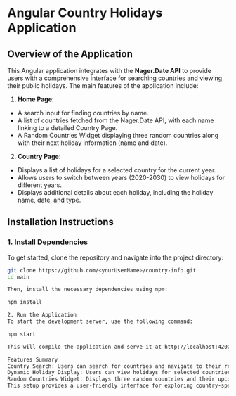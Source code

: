 # Angular Country Holidays Application

## Overview of the Application

This Angular application integrates with the **Nager.Date API** to provide users with a comprehensive interface for searching countries and viewing their public holidays. The main features of the application include:

1. **Home Page**:
  - A search input for finding countries by name.
  - A list of countries fetched from the Nager.Date API, with each name linking to a detailed Country Page.
  - A Random Countries Widget displaying three random countries along with their next holiday information (name and date).

2. **Country Page**:
  - Displays a list of holidays for a selected country for the current year.
  - Allows users to switch between years (2020-2030) to view holidays for different years.
  - Displays additional details about each holiday, including the holiday name, date, and type.

## Installation Instructions

### 1. Install Dependencies

To get started, clone the repository and navigate into the project directory:

```bash
git clone https://github.com/<yourUserName>/country-info.git
cd main

Then, install the necessary dependencies using npm:

npm install

2. Run the Application
To start the development server, use the following command:

npm start

This will compile the application and serve it at http://localhost:4200. You can open this URL in your web browser to view the application.

Features Summary
Country Search: Users can search for countries and navigate to their respective holiday pages.
Dynamic Holiday Display: Users can view holidays for selected countries and switch between different years.
Random Countries Widget: Displays three random countries and their upcoming holidays.
This setup provides a user-friendly interface for exploring country-specific holiday data using the Nager.Date API. If you have further questions or need assistance, feel free to ask!
